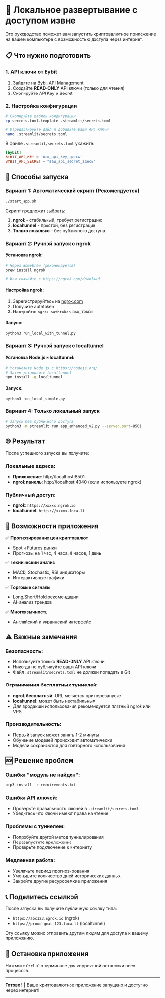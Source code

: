 # 🚀 Локальное развертывание с доступом извне

Это руководство поможет вам запустить криптовалютное приложение на вашем компьютере с возможностью доступа через интернет.

## 📋 Что нужно подготовить

### 1. API ключи от Bybit
1. Зайдите на [Bybit API Management](https://www.bybit.com/app/user/api-management)
2. Создайте **READ-ONLY** API ключи (только для чтения)
3. Скопируйте API Key и Secret

### 2. Настройка конфигурации
```bash
# Скопируйте шаблон конфигурации
cp secrets.toml.template .streamlit/secrets.toml

# Отредактируйте файл и добавьте ваши API ключи
nano .streamlit/secrets.toml
```

В файле `.streamlit/secrets.toml` укажите:
```toml
[bybit]
BYBIT_API_KEY = "ваш_api_key_здесь"
BYBIT_API_SECRET = "ваш_api_secret_здесь"
```

## 🚀 Способы запуска

### Вариант 1: Автоматический скрипт (Рекомендуется)
```bash
./start_app.sh
```

Скрипт предложит выбрать:
1. **ngrok** - стабильный, требует регистрацию
2. **localtunnel** - простой, без регистрации  
3. **Только локально** - без публичного доступа

### Вариант 2: Ручной запуск с ngrok

#### Установка ngrok:
```bash
# Через Homebrew (рекомендуется)
brew install ngrok

# Или скачайте с https://ngrok.com/download
```

#### Настройка ngrok:
1. Зарегистрируйтесь на [ngrok.com](https://ngrok.com)
2. Получите authtoken
3. Настройте: `ngrok authtoken ВАШ_TOKEN`

#### Запуск:
```bash
python3 run_local_with_tunnel.py
```

### Вариант 3: Ручной запуск с localtunnel

#### Установка Node.js и localtunnel:
```bash
# Установите Node.js с https://nodejs.org/
# Затем установите localtunnel
npm install -g localtunnel
```

#### Запуск:
```bash
python3 run_local_simple.py
```

### Вариант 4: Только локальный запуск
```bash
# Запуск без публичного доступа
python3 -m streamlit run app_enhanced_v2.py --server.port=8501
```

## 🌐 Результат

После успешного запуска вы получите:

### Локальные адреса:
- **Приложение**: http://localhost:8501
- **ngrok панель**: http://localhost:4040 (если используете ngrok)

### Публичный доступ:
- **ngrok**: `https://xxxxx.ngrok.io`
- **localtunnel**: `https://xxxxx.loca.lt`

## 📱 Возможности приложения

✅ **Прогнозирование цен криптовалют**
- Spot и Futures рынки
- Прогнозы на 1 час, 4 часа, 8 часов, 1 день

✅ **Технический анализ**
- MACD, Stochastic, RSI индикаторы
- Интерактивные графики

✅ **Торговые сигналы**
- Long/Short/Hold рекомендации
- AI-анализ трендов

✅ **Многоязычность**
- Английский и украинский интерфейс

## ⚠️ Важные замечания

### Безопасность:
- Используйте только **READ-ONLY** API ключи
- Никогда не публикуйте ваши API ключи
- Файл `.streamlit/secrets.toml` не должен попадать в Git

### Ограничения бесплатных туннелей:
- **ngrok бесплатный**: URL меняется при перезапуске
- **localtunnel**: может быть нестабильным
- Для продакшн использования рекомендуется платный ngrok или VPS

### Производительность:
- Первый запуск может занять 1-2 минуты
- Обучение моделей происходит автоматически
- Модели сохраняются для повторного использования

## 🆘 Решение проблем

### Ошибка "модуль не найден":
```bash
pip3 install -r requirements.txt
```

### Ошибка API ключей:
- Проверьте правильность ключей в `.streamlit/secrets.toml`
- Убедитесь что ключи имеют права на чтение

### Проблемы с туннелем:
- Попробуйте другой метод туннелирования
- Перезапустите приложение
- Проверьте подключение к интернету

### Медленная работа:
- Увеличьте период прогнозирования
- Уменьшите количество дней исторических данных
- Закройте другие ресурсоемкие приложения

## 📞 Поделитесь ссылкой

После запуска вы получите публичную ссылку типа:
- `https://abc123.ngrok.io` (ngrok)
- `https://proud-goat-123.loca.lt` (localtunnel)

Эту ссылку можно отправить другим людям для доступа к вашему приложению.

## 🛑 Остановка приложения

Нажмите `Ctrl+C` в терминале для корректной остановки всех процессов.

---

**Готово!** 🎉 Ваше криптовалютное приложение запущено и доступно через интернет! 